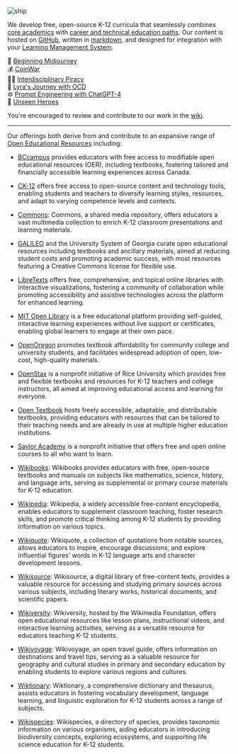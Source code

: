 ![ship](https://github.com/joone-org/curriculum.joone.org/assets/137654670/df1e49ea-0202-43fd-9c33-a7534594b515)<br>

We develop free, open-source K-12 curricula that seamlessly combines [core academics](https://github.com/joone-org/curriculum.joone.org/wiki/California-Graduation-Requirements) with [career and technical education paths](https://github.com/joone-org/curriculum.joone.org/wiki/Career-Technical-Education-(CTE)-Pathways). Our content is hosted on [GitHub](https://github.com/joone-org/intro-to-github), written in [markdown](https://github.com/joone-org/intro-to-markdown), and designed for integration with your [Learning Management System](https://en.wikipedia.org/wiki/Learning_management_system).  

🎨 [Beginning Midjourney](https://github.com/joone-org/curriculum.joone.org/tree/main/curriculum/MJ-9798851707100)<br>
💰 [CoinWar](https://github.com/joone-org/coinwar)<br>
🏴‍☠️ [Interdisciplinary Piracy](https://github.com/joone-org/curriculum.joone.org/blob/main/curriculum/PirateStudies/Pirate%20Studies%20e7c9683be6504bb4b25a34910d2532eb.md)<br>
💭 [Lyra's Journey with OCD](https://github.com/joone-org/curriculum.joone.org/tree/main/curriculum/OCD-9798398759976)<br>
⚙️  [Prompt Engineering with ChatGPT-4](https://github.com/joone-org/curriculum.joone.org/tree/main/curriculum/GPT-9798852171689)<br>
🌟 [Unseen Heroes](https://chat.openai.com/share/b2b77b92-bee9-4062-8e53-8a3120781f81)<br>

You're encouraged to review and contribute to our work in the [wiki](https://github.com/joone-org/curriculum.joone.org/wiki).

---

Our offerings both derive from and contribute to an expansive range of [Open Educational Resources](https://en.wikiversity.org/wiki/Open_Educational_Resources) including:

* [BCcampus](https://open.bccampus.ca/) provides educators with free access to modifiable open educational resources (OER), including textbooks, fostering tailored and financially accessible learning experiences across Canada.

* [CK-12](https://www.ck12.org/) offers free access to open-source content and technology tools, enabling students and teachers to diversify learning styles, resources, and adapt to varying competence levels and contexts.

* [Commons](https://commons.wikimedia.org/): Commons, a shared media repository, offers educators a vast multimedia collection to enrich K-12 classroom presentations and learning materials.

* [GALILEO](https://oer.galileo.usg.edu/) and the University System of Georgia curate open educational resources including textbooks and ancillary materials, aimed at reducing student costs and promoting academic success, with most resources featuring a Creative Commons license for flexible use.

* [LibreTexts](https://libretexts.org/) offers free, comprehensive, and topical online libraries with interactive visualizations, fostering a community of collaboration while promoting accessibility and assistive technologies across the platform for enhanced learning.

* [MIT Open Library](https://ocw.mit.edu/course-lists/open-learning-library/) is a free educational platform providing self-guided, interactive learning experiences without live support or certificates, enabling global learners to engage at their own pace.

* [OpenOregon](https://openoregon.pressbooks.pub/) promotes textbook affordability for community college and university students, and facilitates widespread adoption of open, low-cost, high-quality materials.

* [OpenStax](https://openstax.org/) is a nonprofit initiative of Rice University which provides free and flexible textbooks and resources for K-12 teachers and college instructors, all aimed at improving educational access and learning for everyone.

* [Open Textbook](https://open.umn.edu/opentextbooks/) hosts freely accessible, adaptable, and distributable textbooks, providing educators with resources that can be tailored to their teaching needs and are already in use at multiple higher education institutions.

* [Saylor Academy](https://www.saylor.org/) is a nonprofit initiative that offers free and open online courses to all who want to learn. 

* [Wikibooks](https://www.wikibooks.org/): Wikibooks provides educators with free, open-source textbooks and manuals on subjects like mathematics, science, history, and language arts, serving as supplemental or primary course materials for K-12 education.

* [Wikipedia](https://www.wikipedia.org/): Wikipedia, a widely accessible free-content encyclopedia, enables educators to supplement classroom teaching, foster research skills, and promote critical thinking among K-12 students by providing information on various topics.

* [Wikiquote](https://www.wikiquote.org/): Wikiquote, a collection of quotations from notable sources, allows educators to inspire, encourage discussions, and explore influential figures' words in K-12 language arts and character development lessons.

* [Wikisource](https://www.wikisource.org/): Wikisource, a digital library of free-content texts, provides a valuable resource for accessing and studying primary sources across various subjects, including literary works, historical documents, and scientific papers.

* [Wikiversity](https://en.wikiversity.org/wiki/Open_Educational_Resources): Wikiversity, hosted by the Wikimedia Foundation, offers open educational resources like lesson plans, instructional videos, and interactive learning activities, serving as a versatile resource for educators teaching K-12 students.

* [Wikivoyage](https://www.wikivoyage.org/): Wikivoyage, an open travel guide, offers information on destinations and travel tips, serving as a valuable resource for geography and cultural studies in primary and secondary education by enabling students to explore various regions and cultures.

* [Wiktionary](https://www.wiktionary.org/): Wiktionary, a comprehensive dictionary and thesaurus, assists educators in fostering vocabulary development, language learning, and linguistic exploration for K-12 students across a range of subjects.

* [Wikispecies](https://species.wikimedia.org/): Wikispecies, a directory of species, provides taxonomic information on various organisms, aiding educators in introducing biodiversity concepts, exploring ecosystems, and supporting life science education for K-12 students.

